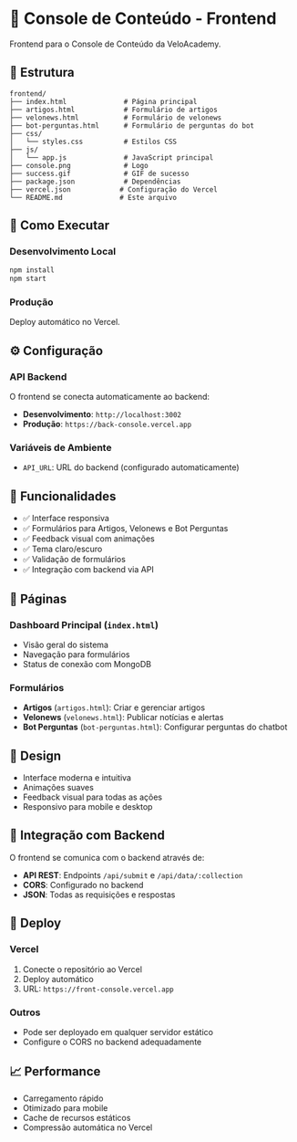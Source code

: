 # 🎨 Console de Conteúdo - Frontend

Frontend para o Console de Conteúdo da VeloAcademy.

## 📁 Estrutura

```
frontend/
├── index.html              # Página principal
├── artigos.html            # Formulário de artigos
├── velonews.html           # Formulário de velonews
├── bot-perguntas.html      # Formulário de perguntas do bot
├── css/
│   └── styles.css          # Estilos CSS
├── js/
│   └── app.js              # JavaScript principal
├── console.png             # Logo
├── success.gif             # GIF de sucesso
├── package.json            # Dependências
├── vercel.json            # Configuração do Vercel
└── README.md              # Este arquivo
```

## 🚀 Como Executar

### Desenvolvimento Local
```bash
npm install
npm start
```

### Produção
Deploy automático no Vercel.

## ⚙️ Configuração

### API Backend
O frontend se conecta automaticamente ao backend:
- **Desenvolvimento**: `http://localhost:3002`
- **Produção**: `https://back-console.vercel.app`

### Variáveis de Ambiente
- `API_URL`: URL do backend (configurado automaticamente)

## 🔧 Funcionalidades

- ✅ Interface responsiva
- ✅ Formulários para Artigos, Velonews e Bot Perguntas
- ✅ Feedback visual com animações
- ✅ Tema claro/escuro
- ✅ Validação de formulários
- ✅ Integração com backend via API

## 📡 Páginas

### Dashboard Principal (`index.html`)
- Visão geral do sistema
- Navegação para formulários
- Status de conexão com MongoDB

### Formulários
- **Artigos** (`artigos.html`): Criar e gerenciar artigos
- **Velonews** (`velonews.html`): Publicar notícias e alertas
- **Bot Perguntas** (`bot-perguntas.html`): Configurar perguntas do chatbot

## 🎨 Design

- Interface moderna e intuitiva
- Animações suaves
- Feedback visual para todas as ações
- Responsivo para mobile e desktop

## 🔗 Integração com Backend

O frontend se comunica com o backend através de:
- **API REST**: Endpoints `/api/submit` e `/api/data/:collection`
- **CORS**: Configurado no backend
- **JSON**: Todas as requisições e respostas

## 🚀 Deploy

### Vercel
1. Conecte o repositório ao Vercel
2. Deploy automático
3. URL: `https://front-console.vercel.app`

### Outros
- Pode ser deployado em qualquer servidor estático
- Configure o CORS no backend adequadamente

## 📈 Performance

- Carregamento rápido
- Otimizado para mobile
- Cache de recursos estáticos
- Compressão automática no Vercel
